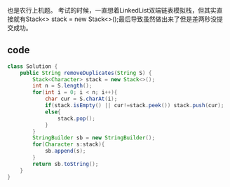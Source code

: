 也是农行上机题。
考试的时候，一直想着LinkedList双端链表模拟栈，但其实直接就有Stack<> stack = new Stack<>();最后导致虽然做出来了但是差两秒没提交成功。

## code
```java
class Solution {
    public String removeDuplicates(String S) {
        Stack<Character> stack = new Stack<>();
        int n = S.length();
        for(int i = 0; i < n; i++){
            char cur = S.charAt(i);
            if(stack.isEmpty() || cur!=stack.peek()) stack.push(cur);
            else{
                stack.pop();
            }
        }
        StringBuilder sb = new StringBuilder();
        for(Character s:stack){
            sb.append(s);
        }
        return sb.toString();
    }
}
```